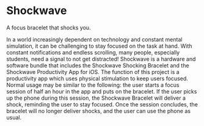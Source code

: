 # Shockwave

A focus bracelet that shocks you.

In a world increasingly dependent on technology and constant mental simulation, it can be challenging to stay focused on the task at hand. With constant notifications and endless scrolling, many people, especially students, need a signal to not get distracted! Shockwave is a hardware and software bundle that includes the Shockwave Shocking Bracelet and the Shockwave Productivity App for iOS. The function of this project is a productivity app which uses physical stimulation to keep users focused. Normal usage may be similar to the following: the user starts a focus session of half an hour in the app and puts on the bracelet. If the user picks up the phone during this session, the Shockwave Bracelet will deliver a shock, reminding the user to stay focused. Once the session concludes, the bracelet will no longer deliver shocks, and the user can use the phone as usual.

